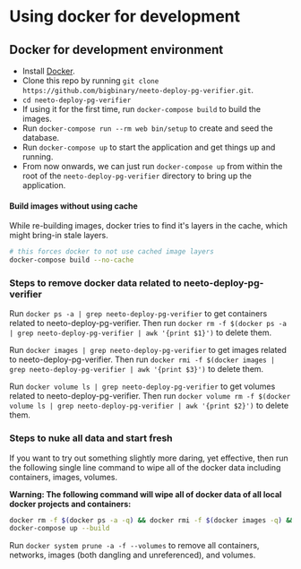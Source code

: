 # Using docker for development

## Docker for development environment

- Install [Docker](https://docs.docker.com/get-docker/).
- Clone this repo by running `git clone https://github.com/bigbinary/neeto-deploy-pg-verifier.git`.
- `cd neeto-deploy-pg-verifier`
- If using it for the first time, run `docker-compose build` to build the images.
- Run `docker-compose run --rm web bin/setup` to create and seed the database.
- Run `docker-compose up` to start the application and get things up and running.
- From now onwards, we can just run `docker-compose up` from within the root of the `neeto-deploy-pg-verifier` directory to bring up the application.

#### Build images without using cache

While re-building images, docker tries to find it's layers in the cache, which might bring-in stale layers.

```bash
# this forces docker to not use cached image layers
docker-compose build --no-cache
```

### Steps to remove docker data related to neeto-deploy-pg-verifier

Run `docker ps -a | grep neeto-deploy-pg-verifier` to get containers related to neeto-deploy-pg-verifier. Then run `docker rm -f $(docker ps -a | grep neeto-deploy-pg-verifier | awk '{print $1}')` to delete them.

Run `docker images | grep neeto-deploy-pg-verifier` to get images related to neeto-deploy-pg-verifier. Then run `docker rmi -f $(docker images | grep neeto-deploy-pg-verifier | awk '{print $3}')` to delete them.

Run `docker volume ls | grep neeto-deploy-pg-verifier` to get volumes related to neeto-deploy-pg-verifier. Then run `docker volume rm -f $(docker volume ls | grep neeto-deploy-pg-verifier | awk '{print $2}')` to delete them.

### Steps to nuke all data and start fresh

If you want to try out something slightly more daring, yet effective, then run the following single line command to wipe all of the docker data including containers, images, volumes.

**Warning: The following command will wipe all of docker data of all local docker projects and containers:**

```bash
docker rm -f $(docker ps -a -q) && docker rmi -f $(docker images -q) && docker volume rm -f $(docker volume ls -q)
docker-compose up --build
```

Run `docker system prune -a -f --volumes` to remove all containers, networks, images (both dangling and unreferenced), and volumes.
